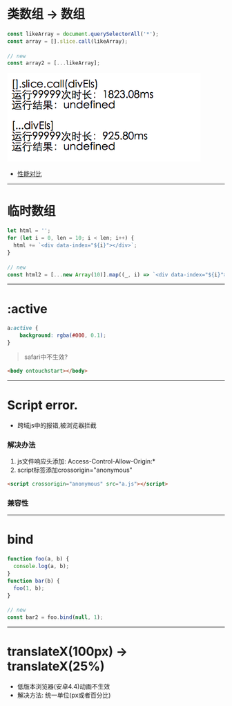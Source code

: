 # 类数组 -> 数组

```js
const likeArray = document.querySelectorAll('*');
const array = [].slice.call(likeArray);

// new
const array2 = [...likeArray];
```
![](./img/1.png)
- [性能对比](https://soneway.github.io/js/perf.html)

---

# 临时数组
```js
let html = '';
for (let i = 0, len = 10; i < len; i++) {
  html += `<div data-index="${i}"></div>`;
}

// new
const html2 = [...new Array(10)].map((_, i) => `<div data-index="${i}"></div>`).join('');
```

---

# :active
```scss
a:active {
    background: rgba(#000, 0.1);
}
```
> safari中不生效?
```html
<body ontouchstart></body>
```

---

# Script error.
- 跨域js中的报错,被浏览器拦截
### 解决办法
  1. js文件响应头添加: Access-Control-Allow-Origin:*
  1. script标签添加crossorigin="anonymous"
```html
<script crossorigin="anonymous" src="a.js"></script>
```
### 兼容性

---

# bind
```js
function foo(a, b) {
  console.log(a, b);
}
function bar(b) {
  foo(1, b);
}

// new
const bar2 = foo.bind(null, 1);
```

---

# translateX(100px) -> translateX(25%)
- 低版本浏览器(安卓4.4)动画不生效
- 解决方法: 统一单位(px或者百分比)

